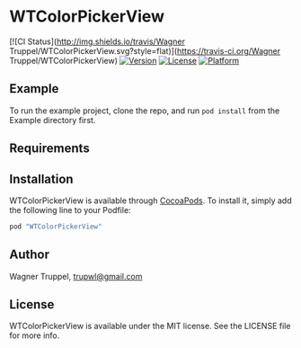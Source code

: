 # WTColorPickerView

[![CI Status](http://img.shields.io/travis/Wagner Truppel/WTColorPickerView.svg?style=flat)](https://travis-ci.org/Wagner Truppel/WTColorPickerView)
[![Version](https://img.shields.io/cocoapods/v/WTColorPickerView.svg?style=flat)](http://cocoapods.org/pods/WTColorPickerView)
[![License](https://img.shields.io/cocoapods/l/WTColorPickerView.svg?style=flat)](http://cocoapods.org/pods/WTColorPickerView)
[![Platform](https://img.shields.io/cocoapods/p/WTColorPickerView.svg?style=flat)](http://cocoapods.org/pods/WTColorPickerView)

## Example

To run the example project, clone the repo, and run `pod install` from the Example directory first.

## Requirements

## Installation

WTColorPickerView is available through [CocoaPods](http://cocoapods.org). To install
it, simply add the following line to your Podfile:

```ruby
pod "WTColorPickerView"
```

## Author

Wagner Truppel, trupwl@gmail.com

## License

WTColorPickerView is available under the MIT license. See the LICENSE file for more info.
